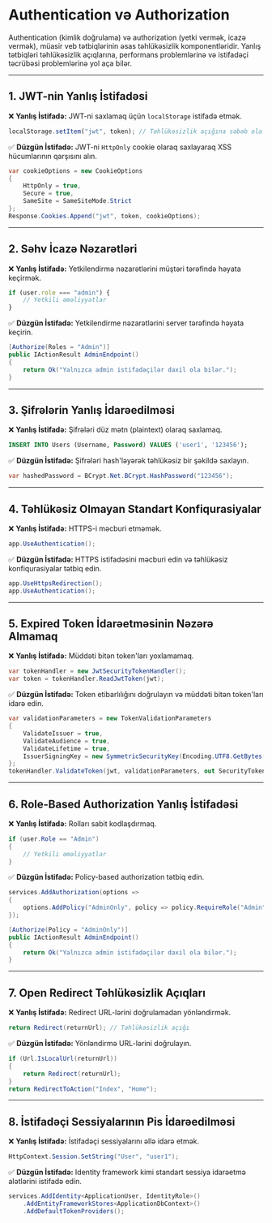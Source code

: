 # Authentication və Authorization

Authentication (kimlik doğrulama) və authorization (yetki vermək, icazə vermək), müasir veb tətbiqlərinin əsas təhlükəsizlik komponentləridir. Yanlış tətbiqləri təhlükəsizlik açıqlarına, performans problemlərinə və istifadəçi təcrübəsi problemlərinə yol aça bilər.

---

## 1. JWT-nin Yanlış İstifadəsi

❌ **Yanlış İstifadə:** JWT-ni saxlamaq üçün `localStorage` istifadə etmək.

```javascript
localStorage.setItem("jwt", token); // Təhlükəsizlik açığına səbəb ola bilər
```

✅ **Düzgün İstifadə:** JWT-ni `HttpOnly` cookie olaraq saxlayaraq XSS hücumlarının qarşısını alın.

```csharp
var cookieOptions = new CookieOptions
{
    HttpOnly = true,
    Secure = true,
    SameSite = SameSiteMode.Strict
};
Response.Cookies.Append("jwt", token, cookieOptions);
```

---

## 2. Səhv İcazə Nəzarətləri

❌ **Yanlış İstifadə:** Yetkilendirmə nəzarətlərini müştəri tərəfində həyata keçirmək.

```javascript
if (user.role === "admin") {
    // Yetkili əməliyyatlar
}
```

✅ **Düzgün İstifadə:** Yetkilendirme nəzarətlərini server tərəfində həyata keçirin.

```csharp
[Authorize(Roles = "Admin")]
public IActionResult AdminEndpoint()
{
    return Ok("Yalnızca admin istifadəçilər daxil ola bilər.");
}
```

---

## 3. Şifrələrin Yanlış İdarəedilməsi

❌ **Yanlış İstifadə:** Şifrələri düz mətn (plaintext) olaraq saxlamaq.

```sql
INSERT INTO Users (Username, Password) VALUES ('user1', '123456');
```

✅ **Düzgün İstifadə:** Şifrələri hash'ləyərək təhlükəsiz bir şəkildə saxlayın.

```csharp
var hashedPassword = BCrypt.Net.BCrypt.HashPassword("123456");
```

---

## 4. Təhlükəsiz Olmayan Standart Konfiqurasiyalar

❌ **Yanlış İstifadə:** HTTPS-i məcburi etməmək.

```csharp
app.UseAuthentication();
```

✅ **Düzgün İstifadə:** HTTPS istifadəsini məcburi edin və təhlükəsiz konfiqurasiyalar tətbiq edin.

```csharp
app.UseHttpsRedirection();
app.UseAuthentication();
```

---

## 5. Expired Token İdarəetməsinin Nəzərə Almamaq

❌ **Yanlış İstifadə:** Müddəti bitən token'ları yoxlamamaq.

```csharp
var tokenHandler = new JwtSecurityTokenHandler();
var token = tokenHandler.ReadJwtToken(jwt);
```

✅ **Düzgün İstifadə:** Token etibarlılığını doğrulayın və müddəti bitən token'ları idarə edin.

```csharp
var validationParameters = new TokenValidationParameters
{
    ValidateIssuer = true,
    ValidateAudience = true,
    ValidateLifetime = true,
    IssuerSigningKey = new SymmetricSecurityKey(Encoding.UTF8.GetBytes("secret_key"))
};
tokenHandler.ValidateToken(jwt, validationParameters, out SecurityToken validatedToken);
```

---

## 6. Role-Based Authorization Yanlış İstifadəsi

❌ **Yanlış İstifadə:** Rolları sabit kodlaşdırmaq.

```csharp
if (user.Role == "Admin")
{
    // Yetkili əməliyyatlar
}
```

✅ **Düzgün İstifadə:** Policy-based authorization tətbiq edin.

```csharp
services.AddAuthorization(options =>
{
    options.AddPolicy("AdminOnly", policy => policy.RequireRole("Admin"));
});

[Authorize(Policy = "AdminOnly")]
public IActionResult AdminEndpoint()
{
    return Ok("Yalnızca admin istifadəçilər daxil ola bilər.");
}
```

---

## 7. Open Redirect Təhlükəsizlik Açıqları

❌ **Yanlış İstifadə:** Redirect URL-lərini doğrulamadan yönləndirmək.

```csharp
return Redirect(returnUrl); // Təhlükəsizlik açığı
```

✅ **Düzgün İstifadə:** Yönləndirmə URL-lərini doğrulayın.

```csharp
if (Url.IsLocalUrl(returnUrl))
{
    return Redirect(returnUrl);
}
return RedirectToAction("Index", "Home");
```

---

## 8. İstifadəçi Sessiyalarının Pis İdarəedilməsi

❌ **Yanlış İstifadə:** İstifadəçi sessiyalarını əllə idarə etmək.

```csharp
HttpContext.Session.SetString("User", "user1");
```

✅ **Düzgün İstifadə:** Identity framework kimi standart sessiya idarəetmə alətlərini istifadə edin.

```csharp
services.AddIdentity<ApplicationUser, IdentityRole>()
    .AddEntityFrameworkStores<ApplicationDbContext>()
    .AddDefaultTokenProviders();
```
